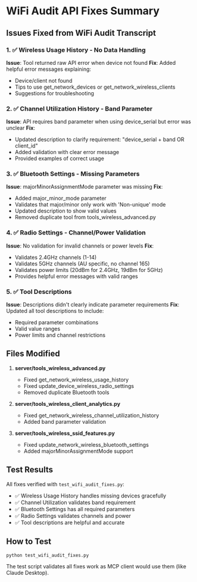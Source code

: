 # WiFi Audit API Fixes Summary

## Issues Fixed from WiFi Audit Transcript

### 1. ✅ Wireless Usage History - No Data Handling
**Issue**: Tool returned raw API error when device not found
**Fix**: Added helpful error messages explaining:
- Device/client not found
- Tips to use get_network_devices or get_network_wireless_clients
- Suggestions for troubleshooting

### 2. ✅ Channel Utilization History - Band Parameter
**Issue**: API requires band parameter when using device_serial but error was unclear
**Fix**: 
- Updated description to clarify requirement: "device_serial + band OR client_id"
- Added validation with clear error message
- Provided examples of correct usage

### 3. ✅ Bluetooth Settings - Missing Parameters
**Issue**: majorMinorAssignmentMode parameter was missing
**Fix**: 
- Added major_minor_mode parameter
- Validates that major/minor only work with 'Non-unique' mode
- Updated description to show valid values
- Removed duplicate tool from tools_wireless_advanced.py

### 4. ✅ Radio Settings - Channel/Power Validation
**Issue**: No validation for invalid channels or power levels
**Fix**:
- Validates 2.4GHz channels (1-14)
- Validates 5GHz channels (AU specific, no channel 165)
- Validates power limits (20dBm for 2.4GHz, 19dBm for 5GHz)
- Provides helpful error messages with valid ranges

### 5. ✅ Tool Descriptions
**Issue**: Descriptions didn't clearly indicate parameter requirements
**Fix**: Updated all tool descriptions to include:
- Required parameter combinations
- Valid value ranges
- Power limits and channel restrictions

## Files Modified

1. **server/tools_wireless_advanced.py**
   - Fixed get_network_wireless_usage_history
   - Fixed update_device_wireless_radio_settings
   - Removed duplicate Bluetooth tools

2. **server/tools_wireless_client_analytics.py**
   - Fixed get_network_wireless_channel_utilization_history
   - Added band parameter validation

3. **server/tools_wireless_ssid_features.py**
   - Fixed update_network_wireless_bluetooth_settings
   - Added majorMinorAssignmentMode support

## Test Results

All fixes verified with `test_wifi_audit_fixes.py`:
- ✅ Wireless Usage History handles missing devices gracefully
- ✅ Channel Utilization validates band requirement
- ✅ Bluetooth Settings has all required parameters
- ✅ Radio Settings validates channels and power
- ✅ Tool descriptions are helpful and accurate

## How to Test

```bash
python test_wifi_audit_fixes.py
```

The test script validates all fixes work as MCP client would use them (like Claude Desktop).